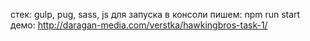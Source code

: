 стек: gulp, pug, sass, js
для запуска в консоли пишем: npm run start
демо: http://daragan-media.com/verstka/hawkingbros-task-1/
